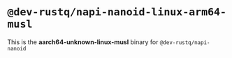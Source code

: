 # `@dev-rustq/napi-nanoid-linux-arm64-musl`

This is the **aarch64-unknown-linux-musl** binary for `@dev-rustq/napi-nanoid`
